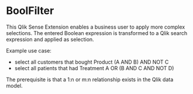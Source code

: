 # BoolFilter


This Qlik Sense Extension enables a business user to apply more complex selections. 
The entered Boolean expression is transformed to a Qlik search expression and applied as selection. 


Example use case:
- select all customers that bought Product (A AND B) AND NOT C
- select all patients that had Treatment A OR (B AND C AND NOT D)  

The prerequisite is that a 1:n or m:n relationship exists in the Qlik data model.







